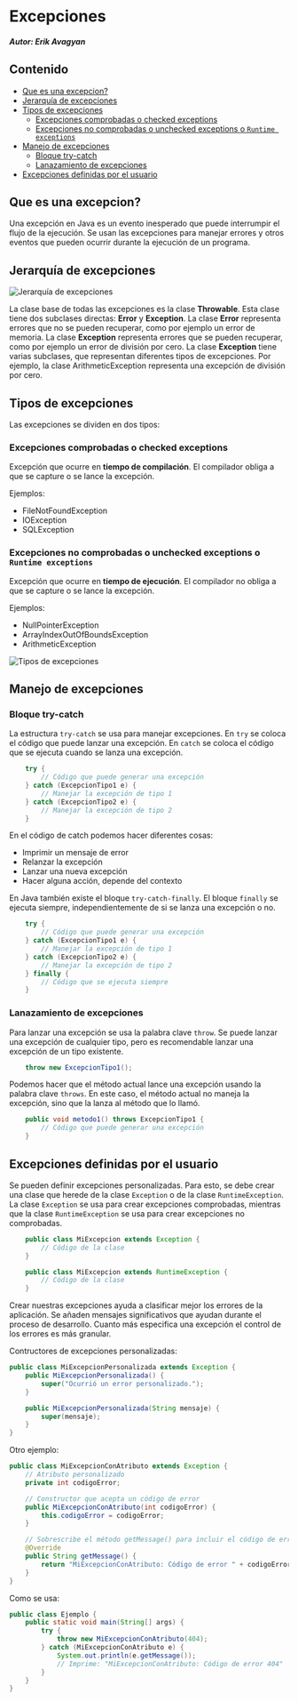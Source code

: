 # Excepciones
##### Autor: Erik Avagyan

## Contenido
- [Que es una excepcion?](#que-es-una-excepcion)
- [Jerarquía de excepciones](#jerarquía-de-excepciones)
- [Tipos de excepciones](#tipos-de-excepciones)
    - [Excepciones comprobadas o checked exceptions](#excepciones-comprobadas-o-checked-exceptions)
    - [Excepciones no comprobadas o unchecked exceptions o `Runtime exceptions`](#excepciones-no-comprobadas-o-unchecked-exceptions-o-runtime-exceptions)
- [Manejo de excepciones](#manejo-de-excepciones)
    - [Bloque try-catch](#bloque-try-catch)
    - [Lanazamiento de excepciones](#lanazamiento-de-excepciones)
- [Excepciones definidas por el usuario](#excepciones-definidas-por-el-usuario)

## Que es una excepcion?

Una excepción en Java es un evento inesperado que puede interrumpir el flujo de la ejecución. Se usan las excepciones para manejar errores y otros eventos que pueden ocurrir durante la ejecución de un programa.

## Jerarquía de excepciones

![Jerarquía de excepciones](https://lh5.googleusercontent.com/WqqNoyFEkZXfmZBBQjgIutY72_BUV6_By_BAe7Ih9u36HfelS3nTWQEYtdRUkQS32Tuhg9P9CUXo-jgvOpkO84vLm2viI4Od0BNustwONdMm7DKZnKC6kyVHyRJbsESLIPV4uBU) 

La clase base de todas las excepciones es la clase **Throwable**. Esta clase tiene dos subclases directas: **Error** y **Exception**. La clase **Error** representa errores que no se pueden recuperar, como por ejemplo un error de memoria. La clase **Exception** representa errores que se pueden recuperar, como por ejemplo un error de división por cero. La clase **Exception** tiene varias subclases, que representan diferentes tipos de excepciones. Por ejemplo, la clase ArithmeticException representa una excepción de división por cero.

## Tipos de excepciones

Las excepciones se dividen en dos tipos:

### Excepciones comprobadas o checked exceptions
Excepción que ocurre en **tiempo de compilación**. El compilador obliga a que se capture o se lance la excepción. 

Ejemplos: 
- FileNotFoundException
- IOException
- SQLException

### Excepciones no comprobadas o unchecked exceptions o `Runtime exceptions`
Excepción que ocurre en **tiempo de ejecución**. El compilador no obliga a que se capture o se lance la excepción.

Ejemplos:
- NullPointerException
- ArrayIndexOutOfBoundsException
- ArithmeticException

![Tipos de excepciones](https://miro.medium.com/v2/resize:fit:729/1*jd1wo9joMCehuDqAdZ5m6A.png)

## Manejo de excepciones

### Bloque try-catch
La estructura `try-catch` se usa para manejar excepciones. En `try` se coloca el código que puede lanzar una excepción. En `catch` se coloca el código que se ejecuta cuando se lanza una excepción.

```java
    try {
        // Código que puede generar una excepción
    } catch (ExcepcionTipo1 e) {
        // Manejar la excepción de tipo 1
    } catch (ExcepcionTipo2 e) {
        // Manejar la excepción de tipo 2
    }
```

En el código de catch podemos hacer diferentes cosas:
-  Imprimir un mensaje de error
-  Relanzar la excepción
-  Lanzar una nueva excepción
-  Hacer alguna acción, depende del contexto

En Java también existe el bloque `try-catch-finally`. El bloque `finally` se ejecuta siempre, independientemente de si se lanza una excepción o no.

```java
    try {
        // Código que puede generar una excepción
    } catch (ExcepcionTipo1 e) {
        // Manejar la excepción de tipo 1
    } catch (ExcepcionTipo2 e) {
        // Manejar la excepción de tipo 2
    } finally {
        // Código que se ejecuta siempre
    }
```

### Lanazamiento de excepciones

Para lanzar una excepción se usa la palabra clave `throw`. Se puede lanzar una excepción de cualquier tipo, pero es recomendable lanzar una excepción de un tipo existente.

```java
    throw new ExcepcionTipo1();
```

Podemos hacer que el método actual lance una excepción usando la palabra clave `throws`. En este caso, el método actual no maneja la excepción, sino que la lanza al método que lo llamó.

```java
    public void metodo1() throws ExcepcionTipo1 {
        // Código que puede generar una excepción
    }
```

## Excepciones definidas por el usuario

Se pueden definir excepciones personalizadas. Para esto, se debe crear una clase que herede de la clase `Exception` o de la clase `RuntimeException`. La clase `Exception` se usa para crear excepciones comprobadas, mientras que la clase `RuntimeException` se usa para crear excepciones no comprobadas.

```java
    public class MiExcepcion extends Exception {
        // Código de la clase
    }
```

```java
    public class MiExcepcion extends RuntimeException {
        // Código de la clase
    }
```

Crear nuestras excepciones ayuda a clasificar mejor los errores de la aplicación. Se añaden mensajes significativos que ayudan durante el proceso de desarrollo. Cuanto más especifica una excepción el control de los errores es más granular. 

Contructores de excepciones personalizadas:
```java
public class MiExcepcionPersonalizada extends Exception {
    public MiExcepcionPersonalizada() {
        super("Ocurrió un error personalizado.");
    }

    public MiExcepcionPersonalizada(String mensaje) {
        super(mensaje);
    }
}
```

Otro ejemplo:
```java
public class MiExcepcionConAtributo extends Exception {
    // Atributo personalizado
    private int codigoError;

    // Constructor que acepta un código de error
    public MiExcepcionConAtributo(int codigoError) {
        this.codigoError = codigoError;
    }

    // Sobrescribe el método getMessage() para incluir el código de error en el mensaje
    @Override
    public String getMessage() {
        return "MiExcepcionConAtributo: Código de error " + codigoError;
    }
}
``` 

Como se usa:
```java
public class Ejemplo {
    public static void main(String[] args) {
        try {
            throw new MiExcepcionConAtributo(404);
        } catch (MiExcepcionConAtributo e) {
            System.out.println(e.getMessage()); 
            // Imprime: "MiExcepcionConAtributo: Código de error 404"
        }
    }
}
``` 
